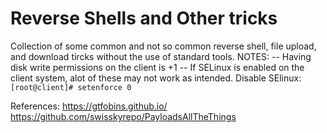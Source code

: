 # Reverse Shells and Other tricks
Collection of some common and not so common reverse shell, file upload, and download tircks without the use of standard tools.
NOTES:
-- Having disk write permissions on the client is +1
-- If SELinux is enabled on the client system, alot of these may not work as intended. Disable SElinux:
```[root@client]# setenforce 0```

References:
https://gtfobins.github.io/
https://github.com/swisskyrepo/PayloadsAllTheThings

